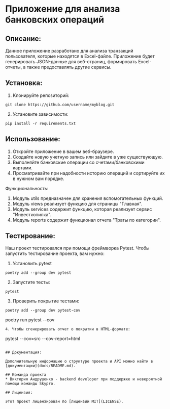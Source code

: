 # Приложение для анализа банковских операций

## Описание:

Данное приложение разработано для анализа транзакций пользователя, которые находятся в Excel-файле. 
Приложение будет генерировать JSON-данные для веб-страниц, формировать Excel-отчеты, а также предоставлять другие сервисы.

## Установка:

1. Клонируйте репозиторий:
```
git clone https://github.com/username/myblog.git
```

2. Установите зависимости:
```
pip install -r requirements.txt
```

## Использование:

1. Откройте приложение в вашем веб-браузере.
2. Создайте новую учетную запись или зайдите в уже существующую.
3. Выполняйте банковские операции со счетами/банковскими картами.
4. Просматривайте при надобности историю операций и сортируйте их в нужном вам порядке.

Функциональность:
1. Модуль utils предназначен для хранения вспомогательных функций.
2. Модуль views реализует функцию для страницы "Главная".
3. Модуль services содержит функцию, которая реализует сервис "Инвесткопилка".
4. Модуль reports содержит функционал отчета "Траты по категории".

## Тестирование:

Наш проект тестировался при помощи фреймворка Pytest. Чтобы запустить тестирование проекта, вам нужно:
1. Установить pytest
```
poetry add --group dev pytest
```
2. Запустите тесты:
```
pytest
```
3. Проверить покрытие тестами:
```
poetry add --group dev pytest-cov
```
poetry run pytest --cov
```
4. Чтобы сгенерировать отчет о покрытии в HTML-формате:
```
pytest --cov=src --cov-report=html
```

## Документация:

Дополнительную информацию о структуре проекта и API можно найти в [документации](docs/README.md).

## Команда проекта
* Виктория Андрушенко - backend developer при поддержке и невероятной помощи команды Skypro.

## Лицензия:

Этот проект лицензирован по [лицензии MIT](LICENSE).